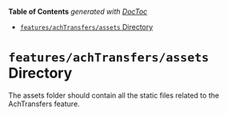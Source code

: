 <!-- START doctoc generated TOC please keep comment here to allow auto update -->
<!-- DON'T EDIT THIS SECTION, INSTEAD RE-RUN doctoc TO UPDATE -->

**Table of Contents** _generated with [DocToc](https://github.com/thlorenz/doctoc)_

- [`features/achTransfers/assets` Directory](#featuresachtransfersassets-directory)

<!-- END doctoc generated TOC please keep comment here to allow auto update -->

# `features/achTransfers/assets` Directory

The assets folder should contain all the static files related to the AchTransfers feature.
